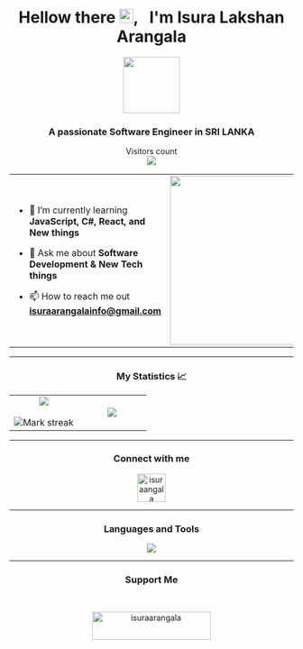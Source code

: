 <h1 align="center">Hellow there <img src="https://media.giphy.com/media/hvRJCLFzcasrR4ia7z/giphy.gif" width="25px" height="25px">, &nbsp I'm Isura Lakshan Arangala</h1>

<div align="center">
<img src="https://media.giphy.com/media/M9gbBd9nbDrOTu1Mqx/giphy.gif" width="100"/>
</div>

<h3 align="center">A passionate Software Engineer in SRI LANKA</h3>

<p align="center"> 
  <div align="center">Visitors count</div>
  <div align="center"> 
    <img src="https://profile-counter.glitch.me/IsuraArangala9/count.svg"/>
  </div> 
</p>


<table align="center">
<tr border="none">
<td width="100%" align="left">

- 🌱 I’m currently learning **JavaScript, C#, React, and New things**

- 💬 Ask me about **Software Development & New Tech things**

- 📫 How to reach me out **isuraarangalainfo@gmail.com**

</td>

<td width="50%" align="center">
<img src="https://media.giphy.com/media/L8K62iTDkzGX6/giphy.gif" width="300" />
</td>
</table>

---
<h3 align="center">My Statistics 📈</h3>
<p align="center">
<table align="center">
<tr border="none">
<td width="50%" align="center">
  
  <img  align="center"  src="https://github-readme-stats.vercel.app/api?username=IsuraArangala9&theme=dark&show_icons=true&count_private=true" />
  <br></br>
  <img  title="🔥 Get streak stats for your profile at git.io/streak-stats" alt="Mark streak" src="https://github-readme-streak-stats.herokuapp.com/?user=IsuraArangala9&theme=dark&hide_border=false" /> 
</td>
<td width="50%" align="center">

  <img  align="center"  src="https://github-readme-stats.anuraghazra1.vercel.app/api/top-langs/?username=IsuraArangala9&theme=dark&hide_border=false&no-bg=true&no-frame=true&langs_count=10"/>
  
  </td>
</tr>
</table>


---
<h3 align="center">Connect with me</h3>
<p align="center">
<a href="https://linkedin.com/in/isuraangala" target="blank"><img align="center" src="https://raw.githubusercontent.com/rahuldkjain/github-profile-readme-generator/master/src/images/icons/Social/linked-in-alt.svg" alt="isuraangala" height="50" width="50" /></a>
</p>

---

<h3 align="Center">Languages and Tools</h3>

<p align="center" width ="50" height = "50">
  <a href="https://skillicons.dev">
    <img src="https://skillicons.dev/icons?i=angular,cs,css,dotnet,html,java,js,php,py,react,mysql,nodejs" />
  </a>
</p>

---

<h3 align="center">Support Me</h3> <br>
<p align = "center"> <a href="https://www.buymeacoffee.com/isuraarangala" > <img align="center" src="https://cdn.buymeacoffee.com/buttons/v2/default-yellow.png" height="50" width="210" alt="isuraarangala" /></a></p>
